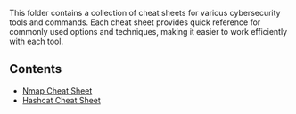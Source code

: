 This folder contains a collection of cheat sheets for various cybersecurity tools and commands. Each cheat sheet provides quick reference for commonly used options and techniques, making it easier to work efficiently with each tool.

## Contents
- [Nmap Cheat Sheet](nmap.md)
- [Hashcat Cheat Sheet](hashcat.md)

